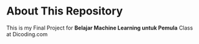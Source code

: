 # About This Repository
This is my Final Project for **Belajar Machine Learning untuk Pemula** Class at Dicoding.com
